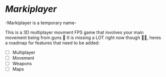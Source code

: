 # _Markiplayer_

-Markiplayer is a temporary name-

This is a 3D multiplayer movment FPS game that involves your main movement being from guns 🔫
It is missing a LOT right now though 😮‍💨, heres a roadmap for features that need to be added:

- [ ] Multiplayer
- [ ] Movement
- [ ] Weapons
- [ ] Maps
